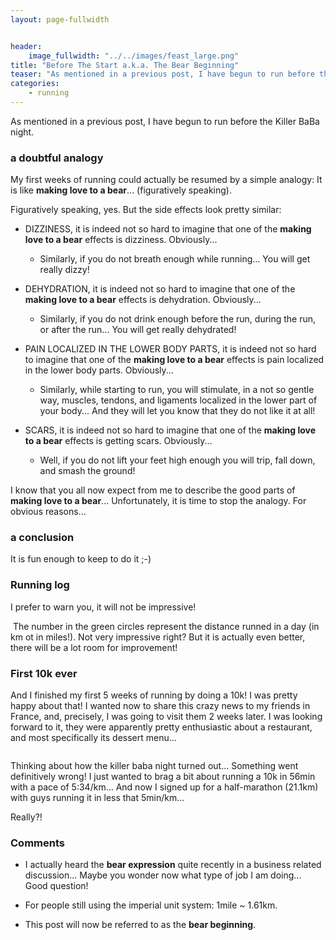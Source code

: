 ```yaml
---
layout: page-fullwidth


header:
    image_fullwidth: "../../images/feast_large.png"
title: "Before The Start a.k.a. The Bear Beginning"
teaser: "As mentioned in a previous post, I have begun to run before the Killer BaBa night. Since I am an emotional kind of guy, I will focus on the sensations I went through during this, pretty intense, transition period. "
categories:
    - running
---
```



As mentioned in a previous post, I have begun to run before the Killer BaBa night. 

### a doubtful analogy

My first weeks of running could actually be resumed by a simple analogy: It is like **making love to a bear**... (figuratively speaking). 

Figuratively speaking, yes. But the side effects look pretty similar:

* DIZZINESS, it is indeed not so hard to imagine that one of the **making love to a bear** effects is dizziness. Obviously... 
	* Similarly, if you do not breath enough while running... You will get really dizzy! 

* DEHYDRATION, it is indeed not so hard to imagine that one of the **making love to a bear** effects is dehydration.  Obviously... 
	* Similarly, if you do not drink enough before the run, during the run, or after the run... You will get really dehydrated!
* PAIN LOCALIZED IN THE LOWER BODY PARTS, it is indeed not so hard to imagine that one of the **making love to a bear** effects is pain localized in the lower body parts. Obviously...
	*  Similarly, while starting to run, you will stimulate, in a not so gentle way, muscles, tendons, and ligaments localized in the lower part of your body... And they will let you know that they do not like it at all!

* SCARS, it is indeed not so hard to imagine that one of the **making love to a bear** effects is getting scars. Obviously... 
	*  Well, if you do not lift your feet high enough you will trip, fall down, and smash the ground!  

I know that you all now expect from me to describe the good parts of **making love to a bear**... Unfortunately, it is time to stop the analogy. For obvious reasons...

### a conclusion

It is fun enough to keep to do it ;-)

### Running log
I prefer to warn you, it will not be impressive! 


<img src="../../../images/strava_log_1.png" alt="">
The number in the green circles represent the distance runned in a day (in km ot in miles!). Not very impressive right? But it is actually even better, there will be a lot room for improvement!

### First 10k ever

And I finished my first 5 weeks of running by doing a 10k! I was pretty happy about that! I wanted now to share this crazy news to my friends in France, and, precisely, I was going to visit them 2 weeks later. I was looking forward to it, they were apparently pretty enthusiastic about a restaurant, and most specifically its dessert menu...


<img src="../../../../images/first10k.png" alt="">

Thinking about how the killer baba night turned out... Something went definitively wrong! I just wanted to brag a bit about running a 10k in 56min with a pace of 5:34/km... And now I signed up for a half-marathon (21.1km) with guys running it in less that 5min/km... 

Really?!

### Comments

* I actually heard the **bear expression** quite recently in a business related discussion... Maybe you wonder now what type of job I am doing... Good question! 

* For people still using the imperial unit system: 1mile ~ 1.61km.

* This post will now be referred to as the **bear beginning**.